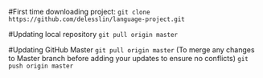 #First time downloading project:
`git clone https://github.com/delesslin/language-project.git`

#Updating local repository
`git pull origin master`

#Updating GitHub Master
`git pull origin master`
(To merge any changes to Master branch before adding your updates to ensure no conflicts)
`git push origin master`
